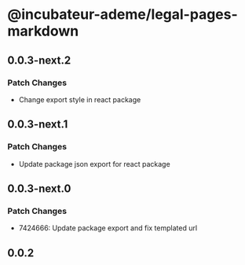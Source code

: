 # @incubateur-ademe/legal-pages-markdown

## 0.0.3-next.2

### Patch Changes

- Change export style in react package

## 0.0.3-next.1

### Patch Changes

- Update package json export for react package

## 0.0.3-next.0

### Patch Changes

- 7424666: Update package export and fix templated url

## 0.0.2
